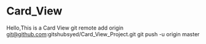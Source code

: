 # Card_View
Hello,This is a Card View
git remote add origin git@github.com:gitshubsyed/Card_View_Project.git
git push -u origin master
